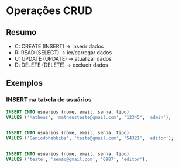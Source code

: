 # Operações CRUD

## Resumo

- C: CREATE (INSERT) -> inserir dados
- R: READ (SELECT) -> ler/carregar dados
- U: UPDATE (UPDATE) -> atualizar dados
- D: DELETE (DELETE) -> excluoir dados

## Exemplos

### INSERT na tabela de usuários

```sql
INSERT INTO usuarios (nome, email, senha, tipo)
VALUES ('Matheus', 'matheusteste@gmail.com', '12345', 'admin');

```

```sql

INSERT INTO usuarios (nome, email, senha, tipo)
VALUES ('Geniodohabbibs', 'teste@gmail.com', '54321', 'editor');

```


```sql

INSERT INTO usuarios (nome, email, senha, tipo)
VALUES ('teste', 'senac@gmail.com', '0987', 'editor');

```